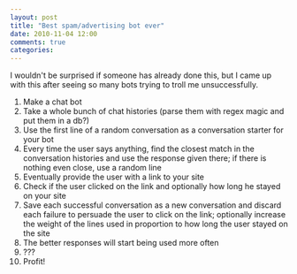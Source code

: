 ```yaml
---
layout: post
title: "Best spam/advertising bot ever"
date: 2010-11-04 12:00
comments: true
categories: 
---
```



I wouldn't be surprised if someone has already done this, but I came up with this after seeing so many bots trying to troll me unsuccessfully.

1. Make a chat bot
2. Take a whole bunch of chat histories (parse them with regex magic and put them in a db?)
3. Use the first line of a random conversation as a conversation starter for your bot
4. Every time the user says anything, find the closest match in the conversation histories and use the response given there; if there is nothing even close, use a random line
5. Eventually provide the user with a link to your site
6. Check if the user clicked on the link and optionally how long he stayed on your site
7. Save each successful conversation as a new conversation and discard each failure to persuade the user to click on the link; optionally increase the weight of the lines used in proportion to how long the user stayed on the site
8. The better responses will start being used more often
9. ???
10. Profit!
